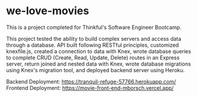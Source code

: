 # we-love-movies
This is a project completed for Thinkful's Software Engineer Bootcamp.

This project tested the ability to build complex servers and access data through a database. API built following RESTful principles, customized knexfile.js, created 
a connection to data with Knex, wrote database queries to complete CRUD (Create, Read, Update, Delete) routes in an Express server, return joined and nested data
with Knex, wrote database migrations using Knex's migration tool, and deployed  backend server using Heroku.

Backend Deployment: https://tranquil-refuge-57766.herokuapp.com/
Frontend Deployment: https://movie-front-end-mborsch.vercel.app/
